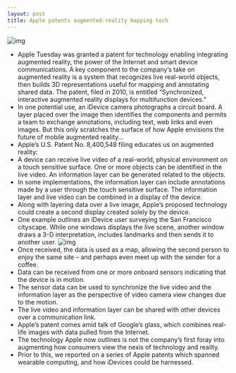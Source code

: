 ```yaml
---
layout: post
title: Apple patents augmented-reality mapping tech
---
```

![img](http://media.idownloadblog.com/wp-content/uploads/2013/03/Apple-patent-8400548-drawing-001.png)
* Apple Tuesday was granted a patent for technology enabling integrating augmented reality, the power of the Internet and smart device communications. A key component to the company’s take on augmented reality is a system that recognizes live real-world objects, then builds 3D representations useful for mapping and annotating shared data. The patent, filed in 2010, is entitled “Synchronized, interactive augmented reality displays for multifunction devices.”
* In one potential use, an iDevice camera photographs a circuit board. A layer placed over the image then identifies the components and permits a team to exchange annotations, including text, web links and even images. But this only scratches the surface of how Apple envisions the future of mobile augmented reality…
* Apple’s U.S. Patent No. 8,400,548 filing educates us on augmented reality:
* A device can receive live video of a real-world, physical environment on a touch sensitive surface. One or more objects can be identified in the live video. An information layer can be generated related to the objects.
* In some implementations, the information layer can include annotations made by a user through the touch sensitive surface. The information layer and live video can be combined in a display of the device.
* Along with layering data over a live image, Apple’s proposed technology could create a second display created solely by the device.
* One example outlines an iDevice user surveying the San Francisco cityscape. While one windows displays the live scene, another window draws a 3-D interpretation, includes landmarks and then sends it to another user.
![img](http://media.idownloadblog.com/wp-content/uploads/2013/03/Apple-patent-8400548-drawing-002.png)
* Once received, the data is used as a map, allowing the second person to enjoy the same site – and perhaps even meet up with the sender for a coffee.
* Data can be received from one or more onboard sensors indicating that the device is in motion.
* The sensor data can be used to synchronize the live video and the information layer as the perspective of video camera view changes due to the motion.
* The live video and information layer can be shared with other devices over a communication link.
* Apple’s patent comes amid talk of Google’s glass, which combines real-life images with data pulled from the Internet.
* The technology Apple now outlines is not the company’s first foray into augmenting how consumers view the nexis of technology and reality.
* Prior to this, we reported on a series of Apple patents which spanned wearable computing, and how iDevices could be harnessed.

